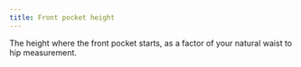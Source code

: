 ```yaml
---
title: Front pocket height
---
```


The height where the front pocket starts, as a factor of your natural waist to hip measurement.
